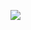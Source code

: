 [![](https://mermaid.ink/img/pako:eNqtU11rgzAU_SsSKGyjirUUnYw-9bVQ1j0NX4K5bTM0cTGOdeJ_303UVcWxl90XL-ecnPsRU5NUMiAxSTNaljtOz4rmiXAwDkq-Qaod1932-Z4KegbV8otFr5C_SYYWLzAxfnLd8RkndnKbla3OnJgTZUDZQPKA7jv4gEwWk7pIHK-lhhwPFUqyKoUR73nbZ3ivuIIchC6NiuL4oI1Pq7Rr6fV1i5k4asXF2RGovoE7qsEpNVXaZBMcBBujVtg5393fcKyec4HSCdfMdNQt5a_GuNBom0FxkWIAm-0h3t8LxkwlI6r7dYyYdrf1uEwq8yIDzaU4gEpxrdjfcGbbHYMyVbwwqhnf4Z38v_vPrzIdKhFkSXJcPuUMH4StnBB9wUYSEmPK4ESrTCckEQ1KaaXl8SpSEmtVwZJUBcNL654QiU80KxEtqCBxTT5JHIS-52Os_c0q3ITRakmuBvU2qygIgsiPonUYPTZL8iUlGiAPjGup9t0LNR9r-Gp5W6D5BoIZL7U)](https://mermaid.live/edit#pako:eNqtU11rgzAU_SsSKGyjirUUnYw-9bVQ1j0NX4K5bTM0cTGOdeJ_303UVcWxl90XL-ecnPsRU5NUMiAxSTNaljtOz4rmiXAwDkq-Qaod1932-Z4KegbV8otFr5C_SYYWLzAxfnLd8RkndnKbla3OnJgTZUDZQPKA7jv4gEwWk7pIHK-lhhwPFUqyKoUR73nbZ3ivuIIchC6NiuL4oI1Pq7Rr6fV1i5k4asXF2RGovoE7qsEpNVXaZBMcBBujVtg5393fcKyec4HSCdfMdNQt5a_GuNBom0FxkWIAm-0h3t8LxkwlI6r7dYyYdrf1uEwq8yIDzaU4gEpxrdjfcGbbHYMyVbwwqhnf4Z38v_vPrzIdKhFkSXJcPuUMH4StnBB9wUYSEmPK4ESrTCckEQ1KaaXl8SpSEmtVwZJUBcNL654QiU80KxEtqCBxTT5JHIS-52Os_c0q3ITRakmuBvU2qygIgsiPonUYPTZL8iUlGiAPjGup9t0LNR9r-Gp5W6D5BoIZL7U)